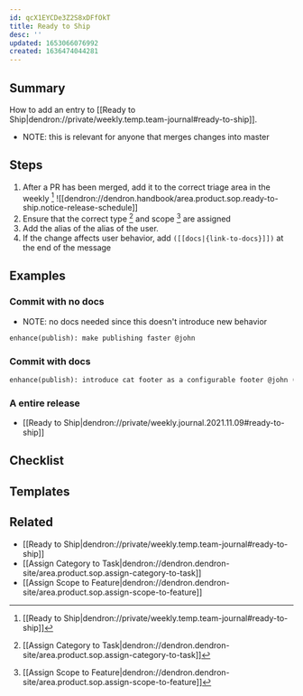 ```yaml
---
id: qcX1EYCDe3Z2S8xDFfOkT
title: Ready to Ship
desc: ''
updated: 1653066076992
created: 1636474044281
---
```


## Summary

How to add an entry to [[Ready to Ship|dendron://private/weekly.temp.team-journal#ready-to-ship]].

- NOTE: this is relevant for anyone that merges changes into master

## Steps
1. After a PR has been merged, add it to the correct triage area in the weekly [^ship]
![[dendron://dendron.handbook/area.product.sop.ready-to-ship.notice-release-schedule]]
1. Ensure that the correct type [^type] and scope [^scope] are assigned
1. Add the alias of the alias of the user. 
1. If the change affects user behavior, add `([[docs|{link-to-docs}]])` at the end of the message

## Examples

### Commit with no docs

- NOTE: no docs needed since this doesn't introduce new behavior

```md
enhance(publish): make publishing faster @john 
```

### Commit with docs

```md
enhance(publish): introduce cat footer as a configurable footer @john ([[docs|dendron.topic.publish#fancy-cat-icon]])
```

### A entire release
- [[Ready to Ship|dendron://private/weekly.journal.2021.11.09#ready-to-ship]]

## Checklist
<!-- Should be used to do the task -->

## Templates
<!-- Any additional templates (eg. release notes) that might be used -->

## Related
- [[Ready to Ship|dendron://private/weekly.temp.team-journal#ready-to-ship]]
- [[Assign Category to Task|dendron://dendron.dendron-site/area.product.sop.assign-category-to-task]]
- [[Assign Scope to Feature|dendron://dendron.dendron-site/area.product.sop.assign-scope-to-feature]]

[^ship]: [[Ready to Ship|dendron://private/weekly.temp.team-journal#ready-to-ship]]
[^scope]: [[Assign Scope to Feature|dendron://dendron.dendron-site/area.product.sop.assign-scope-to-feature]]
[^type]: [[Assign Category to Task|dendron://dendron.dendron-site/area.product.sop.assign-category-to-task]]
